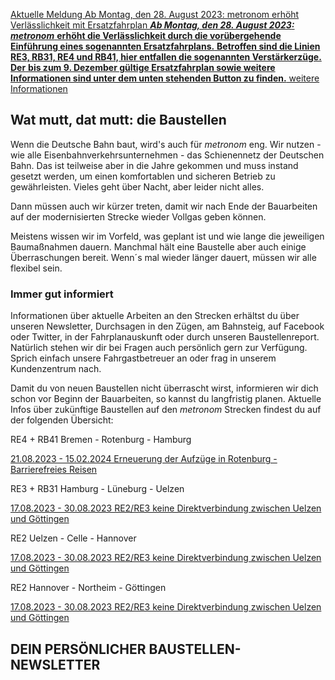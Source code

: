 [Aktuelle Meldung Ab Montag, den 28. August 2023: metronom erhöht Verlässlichkeit mit Ersatzfahrplan *****Ab Montag, den 28. August 2023**:*** ***metronom*** **erhöht die Verlässlichkeit durch die vorübergehende Einführung eines sogenannten Ersatzfahrplans.** **Betroffen sind die Linien RE3, RB31, RE4 und RB41, hier entfallen die sogenannten Verstärkerzüge.** **Der** **bis zum 9. Dezember gültige Ersatzfahrplan sowie weitere Informationen sind unter dem unten stehenden Button zu finden.** weitere Informationen](https://www.der-metronom.de/aktuell/ersatzfahrplan/)

Wat mutt, dat mutt: die Baustellen
----------

Wenn die Deutsche Bahn baut, wird's auch für *metronom* eng.
Wir nutzen - wie alle Eisenbahnverkehrsunternehmen - das Schienennetz der Deutschen Bahn. Das ist teilweise aber in die Jahre gekommen und muss instand gesetzt werden, um einen komfortablen und sicheren Betrieb zu gewährleisten. Vieles geht über Nacht, aber leider nicht alles.

Dann müssen auch wir kürzer treten, damit wir nach Ende der Bauarbeiten auf der modernisierten Strecke wieder Vollgas geben können.

Meistens wissen wir im Vorfeld, was geplant ist und wie lange die jeweiligen Baumaßnahmen dauern. Manchmal hält eine Baustelle aber auch einige Überraschungen bereit. Wenn´s mal wieder länger dauert, müssen wir alle flexibel sein.

### Immer gut informiert ###

Informationen über aktuelle Arbeiten an den Strecken erhältst du über unseren Newsletter, Durchsagen in den Zügen, am Bahnsteig, auf Facebook oder Twitter, in der Fahrplanauskunft oder durch unseren Baustellenreport. Natürlich stehen wir dir bei Fragen auch persönlich gern zur Verfügung. Sprich einfach unsere Fahrgastbetreuer an oder frag in unserem Kundenzentrum nach.

Damit du von neuen Baustellen nicht überrascht wirst, informieren wir dich schon vor Beginn der Bauarbeiten, so kannst du langfristig planen. Aktuelle Infos über zukünftige Baustellen auf den *metronom* Strecken findest du auf der folgenden Übersicht:

RE4 + RB41 Bremen - Rotenburg - Hamburg

[21.08.2023 - 15.02.2024 Erneuerung der Aufzüge in Rotenburg - Barrierefreies Reisen](https://www.der-metronom.de/baustellen/erneuerung-der-aufzuege-in-rotenburg-barrierefreies-reisen/)

RE3 + RB31 Hamburg - Lüneburg - Uelzen

[17.08.2023 - 30.08.2023 RE2/RE3 keine Direktverbindung zwischen Uelzen und Göttingen](https://www.der-metronom.de/baustellen/re2-re3-keine-direktverbindung-zwischen-uelzen-und-goettingen-2/)

RE2 Uelzen - Celle - Hannover

[17.08.2023 - 30.08.2023 RE2/RE3 keine Direktverbindung zwischen Uelzen und Göttingen](https://www.der-metronom.de/baustellen/re2-re3-keine-direktverbindung-zwischen-uelzen-und-goettingen-2/)

RE2 Hannover - Northeim - Göttingen

[17.08.2023 - 30.08.2023 RE2/RE3 keine Direktverbindung zwischen Uelzen und Göttingen](https://www.der-metronom.de/baustellen/re2-re3-keine-direktverbindung-zwischen-uelzen-und-goettingen-2/)

DEIN PERSÖNLICHER BAUSTELLEN-NEWSLETTER
----------
